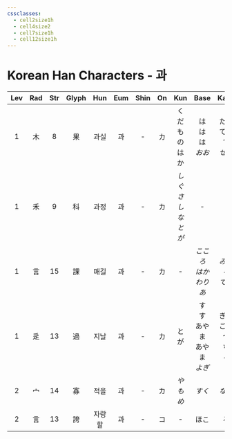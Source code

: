 ```yaml
---
cssclasses:
  - cell2size1h
  - cell4size2
  - cell7size1h
  - cell12size1h
---
```


# Korean Han Characters - 과

| Lev | Rad | Str | Glyph | Hun | Eum | Shin | On  |        Kun        |             Base             |           Kana            | Simp | Man |  Can  |
| :-: | :-: | :-: | :---: | :-: | :-: | :--: | :-: | :---------------: | :--------------------------: | :-----------------------: | :--: | :-: | :---: |
|  1  |  木  |  8  |   果   | 과실  |  과  |  -   |  カ  |    くだもの<br>はか     |     は<br>は<br>は<br>*おお*      |   たす<br>てる<br>て<br>*せる*   |  -   | guǒ | gwo2  |
|  1  |  禾  |  9  |   科   | 과정  |  과  |  -   |  カ  | *しぐさ<br>しな<br>とが* |              -               |             -             |  -   | kē  |  fo1  |
|  1  |  言  | 15  |   課   | 매길  |  과  |  -   |  カ  |         -         |      *こころ<br>はか<br>わりあ*      |      *みる<br>る<br>てる*      |  课   | kè  |  fo3  |
|  1  |  辵  | 13  |   過   | 지날  |  과  |  -   |  カ  |        とが         | す<br>す<br>あやま<br>あやま<br>*よぎ* | ぎる<br>ごす<br>つ<br>ち<br>*る* |  过   | guò | gwo3  |
|  2  |  宀  | 14  |   寡   | 적을  |  과  |  -   |  カ  |       *やもめ*       |             *すく*             |           *ない*            |  -   | guǎ | gwaa2 |
|  2  |  言  | 13  |   誇   | 자랑할 |  과  |  -   |  コ  |         -         |              ほこ              |             る             |  夸   | kuā | kwaa1 |
